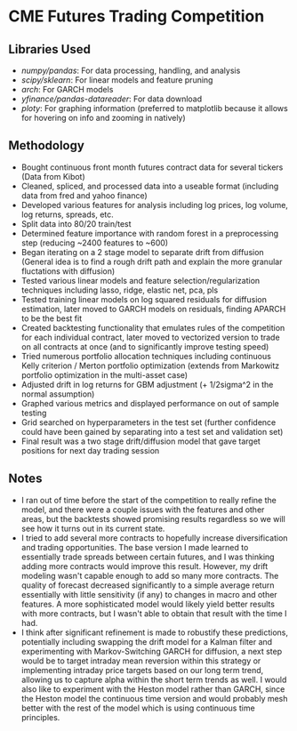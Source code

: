 # CME Futures Trading Competition

## Libraries Used
- *numpy/pandas*: For data processing, handling, and analysis
- *scipy/sklearn*: For linear models and feature pruning
- *arch*: For GARCH models
- *yfinance/pandas-datareader*: For data download
- *ploty*: For graphing information (preferred to matplotlib because it allows for hovering on info and zooming in natively)

## Methodology
- Bought continuous front month futures contract data for several tickers (Data from Kibot)
- Cleaned, spliced, and processed data into a useable format (including data from fred and yahoo finance)
- Developed various features for analysis including log prices, log volume, log returns, spreads, etc.
- Split data into 80/20 train/test
- Determined feature importance with random forest in a preprocessing step (reducing ~2400 features to ~600)
- Began iterating on a 2 stage model to separate drift from diffusion (General idea is to find a rough drift path and explain the more granular fluctations with diffusion)
- Tested various linear models and feature selection/regularization techniques including lasso, ridge, elastic net, pca, pls
- Tested training linear models on log squared residuals for diffusion estimation, later moved to GARCH models on residuals, finding APARCH to be the best fit
- Created backtesting functionality that emulates rules of the competition for each individual contract, later moved to vectorized version to trade on all contracts at once (and to significantly improve testing speed)
- Tried numerous portfolio allocation techniques including continuous Kelly criterion / Merton portfolio optimization (extends from Markowitz portfolio optimization in the multi-asset case)
- Adjusted drift in log returns for GBM adjustment (+ 1/2sigma^2 in the normal assumption)
- Graphed various metrics and displayed performance on out of sample testing
- Grid searched on hyperparameters in the test set (further confidence could have been gained by separating into a test set and validation set)
- Final result was a two stage drift/diffusion model that gave target positions for next day trading session

## Notes
- I ran out of time before the start of the competition to really refine the model, and there were a couple issues with the features and other areas, but the backtests showed promising results regardless so we will see how it turns out in its current state.
- I tried to add several more contracts to hopefully increase diversification and trading opportunities. The base version I made learned to essentially trade spreads between certain futures, and I was thinking adding more contracts would improve this result. However, my drift modeling wasn't capable enough to add so many more contracts. The quality of forecast decreased significantly to a simple average return essentially with little sensitivity (if any) to changes in macro and other features. A more sophisticated model would likely yield better results with more contracts, but I wasn't able to obtain that result with the time I had.
- I think after significant refinement is made to robustify these predictions, potentially including swapping the drift model for a Kalman filter and experimenting with Markov-Switching GARCH for diffusion, a next step would be to target intraday mean reversion within this strategy or implementing intraday price targets based on our long term trend, allowing us to capture alpha within the short term trends as well. I would also like to experiment with the Heston model rather than GARCH, since the Heston model the continuous time version and would probably mesh better with the rest of the model which is using continuous time principles.

